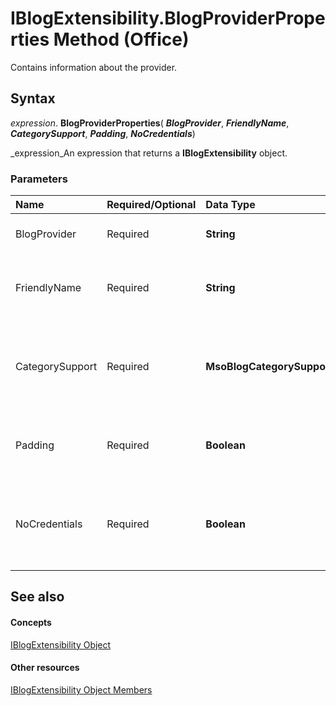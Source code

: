 
# IBlogExtensibility.BlogProviderProperties Method (Office)

Contains information about the provider.


## Syntax

 _expression_. **BlogProviderProperties**( **_BlogProvider_**,  **_FriendlyName_**,  **_CategorySupport_**,  **_Padding_**,  **_NoCredentials_**)

 _expression_An expression that returns a  **IBlogExtensibility** object.


### Parameters



|**Name**|**Required/Optional**|**Data Type**|**Description**|
|:-----|:-----|:-----|:-----|
|BlogProvider|Required| **String**|The name of the blog provider.|
|FriendlyName|Required| **String**|Represents the name displayed in the user interface.|
|CategorySupport|Required| **MsoBlogCategorySupport**|Represents how many categories are supported by the provider.|
|Padding|Required| **Boolean**|Specifies whether table padding is recognized.|
|NoCredentials|Required| **Boolean**|Specifies whether credentials are required by the provider.|

## See also


#### Concepts


 [IBlogExtensibility Object](9757afdb-da45-8b97-636f-476efe036ac3.md)
#### Other resources


 [IBlogExtensibility Object Members](55f27978-9b18-f9a5-c276-298b2539ec3c.md)
